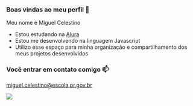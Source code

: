 ### Boas vindas ao meu perfil 💙

Meu  nome é Miguel Celestino 

- Estou estudando na [Alura](https://www.alura.com.br)
- Estou me desenvolvendo na linguagem Javascript
- Utilizo esse espaço para minha organização e compartilhamento dos meus projetos desenvolvidos

### Você entrar em contato comigo 📫

miguel.celestino@escola.pr.gov.br

![](https://media.tenor.com/fNiH4XyQuOEAAAAM/look-at-me-look-me-surprised.gif)
